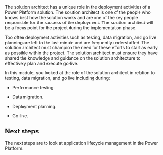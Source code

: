 The solution architect has a unique role in the deployment activities of a Power Platform solution. The solution architect is one of the people who knows best how the solution works and are one of the key people responsible for the success of the deployment. The solution architect will be a focus point for the project during the implementation phase.

Too often deployment activities such as testing, data migration, and go live planning are left to the last minute and are frequently understaffed. The solution architect must champion the need for these efforts to start as early as possible within the project. The solution architect must ensure they have shared the knowledge and guidance on the solution architecture to effectively plan and execute go-live.

In this module, you looked at the role of the solution architect in relation to testing, data migration, and go live including during:

- Performance testing.

- Data migration.

- Deployment planning.

- Go-live.

## Next steps

The next steps are to look at application lifecycle management in the Power Platform.
